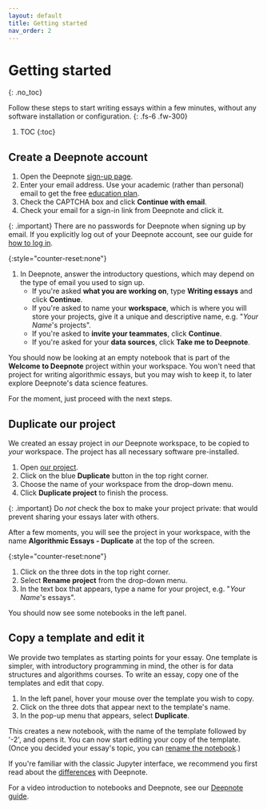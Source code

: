 ```yaml
---
layout: default
title: Getting started
nav_order: 2
---
```


# Getting started
{: .no_toc}

Follow these steps to start writing essays within a few minutes,
without any software installation or configuration.
{: .fs-6 .fw-300}

1. TOC
{:toc}

## Create a Deepnote account

1. Open the Deepnote [sign-up page](https://deepnote.com/sign-up).
2. Enter your email address. Use your academic (rather than personal) email to get the free
   [education plan](https://deepnote.com/docs/edu-verification).
3. Check the CAPTCHA box and click **Continue with email**.
4. Check your email for a sign-in link from Deepnote and click it.

{: .important}
There are no passwords for Deepnote when signing up by email.
If you explicitly log out of your Deepnote account,
see our guide for [how to log in]({{site.baseurl}}/deepnote-how-to#log-in).

{:style="counter-reset:none"}
1. In Deepnote, answer the introductory questions, which may depend on
   the type of email you used to sign up.
   - If you're asked **what you are working on**, type **Writing essays** and click **Continue**.
   - If you're asked to name your **workspace**, which is where you will store your projects,
     give it a unique and descriptive name, e.g. "_Your Name_'s projects".
   - If you're asked to **invite your teammates**, click **Continue**.
   - If you're asked for your **data sources**, click **Take me to Deepnote**.

You should now be looking at an empty notebook that is part of
the **Welcome to Deepnote** project within your workspace.
You won't need that project for writing algorithmic essays, but
you may wish to keep it, to later explore Deepnote's data science features.

For the moment, just proceed with the next steps.

## Duplicate our project

We created an essay project in *our* Deepnote workspace, to be copied to *your* workspace.
The project has all necessary software pre-installed.

1. Open [our project](https://deepnote.com/workspace/lpsae-cc66-cd5cf5e4-ca6e-49d8-b6ee-dbbf202143d3/project/Algorithmic-Essays-acd23b74-5d63-4ef4-a991-3b8a049ddf6b).
2. Click on the blue **Duplicate** button in the top right corner.
3. Choose the name of your workspace from the drop-down menu.
4. Click **Duplicate project** to finish the process.

{: .important}
Do _not_ check the box to make your project private:
that would prevent sharing your essays later with others.

After a few moments, you will see the project in your workspace,
with the name **Algorithmic Essays - Duplicate** at the top of the screen.

{:style="counter-reset:none"}
1. Click on the three dots in the top right corner.
2. Select **Rename project** from the drop-down menu.
3. In the text box that appears, type a name for your project, e.g. "_Your Name_'s essays".

You should now see some notebooks in the left panel.

## Copy a template and edit it

We provide two templates as starting points for your essay.
One template is simpler, with introductory programming in mind,
the other is for data structures and algorithms courses.
To write an essay, copy one of the templates and edit that copy.

1. In the left panel, hover your mouse over the template you wish to copy.
2. Click on the three dots that appear next to the template's name.
3. In the pop-up menu that appears, select **Duplicate**.

This creates a new notebook, with the name of the template followed by '-2', and opens it.
You can now start editing your copy of the template.
(Once you decided your essay's topic, you can
[rename the notebook]({{site.baseurl}}/deepnote-how-to#rename-duplicate-download-or-delete-a-notebook-or-file).)

If you're familiar with the classic Jupyter interface, we recommend you first
read about the [differences]({{site.baseurl}}/deepnote-background#deepnote-vs-classic-notebook) with Deepnote.

For a video introduction to notebooks and Deepnote, see our [Deepnote guide]({{site.baseurl}}/deepnote).
